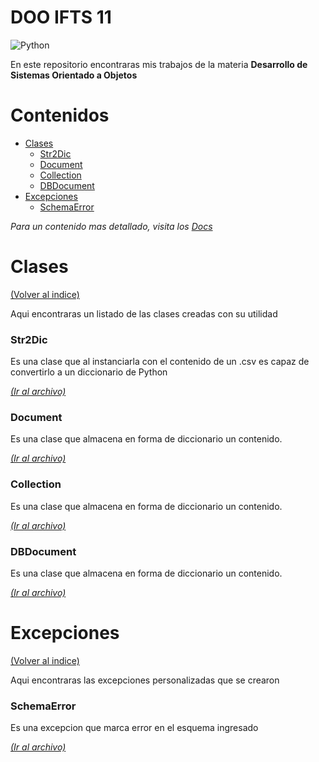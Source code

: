 # DOO IFTS 11
![Python](https://img.shields.io/badge/python-3670A0?style=for-the-badge&logo=python&logoColor=ffdd54)

En este repositorio encontraras mis trabajos de la materia **Desarrollo de Sistemas Orientado a Objetos**

# Contenidos
- [Clases](#clases)
  - [Str2Dic](#str2dic)
  - [Document](#str2dic)
  - [Collection](#str2dic)
  - [DBDocument](#str2dic)
- [Excepciones](#excepciones)
  - [SchemaError](#schemaerror)

*Para un contenido mas detallado, visita los [Docs](./docs/index.md)*

# Clases
[(Volver al indice)](#contenidos)

Aqui encontraras un listado de las clases creadas con su utilidad

### Str2Dic
Es una clase que al instanciarla con el contenido de un .csv es capaz de convertirlo a un diccionario de Python

[*(Ir al archivo)*](./proyecto/clases/str2dic.py)

### Document
Es una clase que almacena en forma de diccionario un contenido.

[*(Ir al archivo)*](./proyecto/clases/db.py)

### Collection
Es una clase que almacena en forma de diccionario un contenido.

[*(Ir al archivo)*](./proyecto/clases/db.py)

### DBDocument
Es una clase que almacena en forma de diccionario un contenido.

[*(Ir al archivo)*](./proyecto/clases/db.py)

# Excepciones
[(Volver al indice)](#contenidos)

Aqui encontraras las excepciones personalizadas que se crearon

### SchemaError
Es una excepcion que marca error en el esquema ingresado

[*(Ir al archivo)*](./proyecto/clases/custom_exceptions.py)
